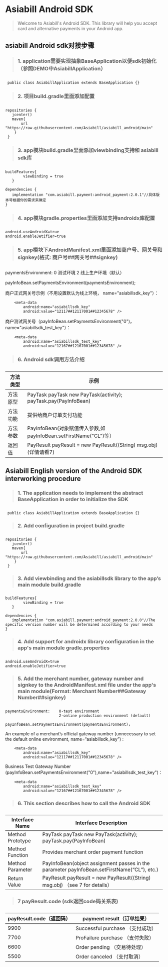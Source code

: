 **<h1>Asiabill Android SDK</h1>**

> Welcome to Asiabill's Android SDK. This library will help you accept card and alternative payments in your Android app.



**<h2>asiabill Android sdk对接步骤</h2>**

> **<h3>1. application需要实现抽象BaseApplication以便sdk初始化（参照DEMO中AsiabillApplication）<h3>**
 
     public class AsiabillApplication extends BaseApplication {}
 
> **<h3> 2. 项目build.gradle里面添加配置<h3>**

 ```
 repositories {
    jcenter()
    maven{
        url "https://raw.githubusercontent.com/Asiabill/asiabill_android/main"
     }
  }
```
 
> **<h3>3. app模块build.gradle里面添加viewbinding支持和 asiabill sdk库<h3>**
 
  
 ```
 buildFeatures{
         viewBinding = true
    }
 ```
 
 ```
 dependencies {
    implementation "com.asiabill.payment:android_payment:2.0.1"//具体版本号根据你的需求来确定
 }
 ```
 
> **<h3>4. app模块gradle.properties里面添加支持androidx库配置<h3>**
 
 ```
 android.useAndroidX=true
 android.enableJetifier=true
 ```

> **<h3>5. app模块下AndroidManifest.xml里面添加商户号、网关号和signkey(格式: 商户号##网关号##signkey)<h3>**
 
 paymentsEnvironment: 0 测试环境  2 线上生产环境（默认）
 
 payInfoBean.setPaymentsEnvironment(paymentsEnvironment);
 
商户正式网关号示例（不用设置默认为线上环境， name="asiabillsdk_key"）：
 
        <meta-data
            android:name="asiabillsdk_key"
            android:value="12117##12117001##12345678" />

 商户测试网关号（payInfoBean.setPaymentsEnvironment("0")， name="asiabillsdk_test_key"）：
 
        <meta-data
            android:name="asiabillsdk_test_key"
            android:value="12167##12167001##12345678" />
 
 
> **<h3>6. Android sdk调用方法介绍<h3>**
 
| 方法类型 | 示例| 
| ------ | ------ |
| 方法原型	             |        PayTask payTask new PayTask(activity); payTask.pay(PayInfoBean)       |
| 方法功能	             |        提供给商户订单支付功能                                                  |
| 方法参数	             |        PayInfoBean(对象赋值传入参数,如payInfoBean.setFirstName("CL")等）       |
| 返回值	               |        PayResult payResult = new PayResult((String) msg.obj) (详情请看7)     |
 
 
**<h2>Asiabill English version of the Android SDK interworking procedure</h2>**
 
 > **<h3>1. The application needs to implement the abstract BaseApplication in order to initialize the SDK<h3>**
 
     public class AsiabillApplication extends BaseApplication {}
 
> **<h3> 2. Add configuration in project build.gradle<h3>**

 ```
 repositories {
    jcenter()
    maven{
        url "https://raw.githubusercontent.com/Asiabill/asiabill_android/main"
     }
  }
```
 
> **<h3>3. Add viewbinding and the asiabillsdk library to the app’s main module build.gradle<h3>**
 
  
 ```
 buildFeatures{
         viewBinding = true
    }
 ```
 
 ```
 dependencies {
    implementation "com.asiabill.payment:android_payment:2.0.0"//The specific version number will be determined according to your needs
 }
 ```
 
> **<h3>4. Add support for androidx library configuration in the app's main module gradle.properties<h3>**
 
 ```
 android.useAndroidX=true
 android.enableJetifier=true
 ```

> **<h3>5. Add the merchant number, gateway number and signkey to the AndroidManifest.xml file under the app's main module(Format: Merchant Number##Gateway Number##signkey)<h3>**
  ```
 paymentsEnvironment:    0-test environment
                          2-online production environment (default)
 
 payInfoBean.setPaymentsEnvironment(paymentsEnvironment);
  ```
 
 An example of a merchant’s official gateway number (unnecessary to set the default online environment, name=“asiabillsdk_key”) :
 
        <meta-data
            android:name="asiabillsdk_key"
            android:value="12117##12117001##12345678" />

 Business Test Gateway Number
(payInfoBean.setPaymentsEnvironment("0"),name="asiabillsdk_test_key")：
 
        <meta-data
            android:name="asiabillsdk_test_key"
            android:value="12167##12167001##12345678" />
 
 
> **<h3>6. This section describes how to call the Android SDK<h3>**
 
| Interface Name | Interface Description| 
| ------ | ------ |
| Method Prototype           |        PayTask payTask new PayTask(activity); payTask.pay(PayInfoBean)     |
| Method Function            |        Provides merchant order payment function                                 |
| Method Parameter           |        PayInfoBean(object assignment passes in the parameter payInfoBean.setFirstName(“CL”), etc.)             |
| Return Value               |        PayResult payResult = new PayResult((String) msg.obj)    （see 7 for details）   |
 
 
 > **<h3>7 payResult.code (sdk返回code码关系表) <h3>**
  
| payResult.code（返回码） | payment result（订单结果） | 
| ------ | ------ |
| 9900            |    Successful purchase  （支付成功）        |
| 7700            |    ProFailure purchase  （支付失败）        |
| 6600            |    Order pending        （交易待处理）      |
| 5500            |    Order canceled       （支付取消）        |
 
 
